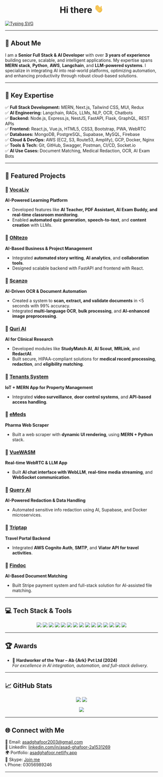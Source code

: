 <h1 align="center">Hi there <img src="https://raw.githubusercontent.com/KevinPatel04/KevinPatel04/master/Hi.gif" width="30px"></h1>

[![Typing SVG](https://readme-typing-svg.herokuapp.com?font=Architects+Daughter&color=7AF79A&size=30&lines=Senior+Full+Stack+%26+AI+Developer;LLMs+|+Langchain+|+RAG+|+MERN+Expert;Python+|+AWS+|+OCR+|+AI+Solutions;Transforming+Ideas+into+AI+Powered+Applications)](https://git.io/typing-svg)

---

## 🚀 About Me
I am a **Senior Full Stack & AI Developer** with over **3 years of experience** building secure, scalable, and intelligent applications. My expertise spans **MERN stack**, **Python**, **AWS**, **Langchain**, and **LLM-powered systems**. I specialize in integrating AI into real-world platforms, optimizing automation, and enhancing productivity through robust cloud-based solutions.

---

## 🎯 Key Expertise
✅ **Full Stack Development:** MERN, Next.js, Tailwind CSS, MUI, Redux  
✅ **AI Engineering:** Langchain, RAGs, LLMs, NLP, OCR, Chatbots  
✅ **Backend:** Node.js, Express.js, NestJS, FastAPI, Flask, GraphQL, REST APIs  
✅ **Frontend:** React.js, Vue.js, HTML5, CSS3, Bootstrap, PWA, WebRTC  
✅ **Databases:** MongoDB, PostgreSQL, Supabase, MySQL, Firebase  
✅ **Cloud & DevOps:** AWS (EC2, S3, Route53, Amplify), GCP, Docker, Nginx  
✅ **Tools & Tech:** Git, GitHub, Swagger, Postman, CI/CD, Socket.io  
✅ **AI Use Cases:** Document Matching, Medical Redaction, OCR, AI Exam Bots

---

## 🌟 Featured Projects

### 🔹 [VocaLiv](https://vocaliv.com)
**AI-Powered Learning Platform**
- Developed features like **AI Teacher, PDF Assistant, AI Exam Buddy, and real-time classroom monitoring**.
- Enabled **automated quiz generation**, **speech-to-text**, and **content creation** with LLMs.

### 🔹 [ONtezo](https://ontezo.com)
**AI-Based Business & Project Management**
- Integrated **automated story writing**, **AI analytics**, and **collaboration tools**.
- Designed scalable backend with FastAPI and frontend with React.

### 🔹 [Scanzo](https://scanzo.ai)
**AI-Driven OCR & Document Automation**
- Created a system to **scan, extract, and validate documents** in <5 seconds with 99% accuracy.
- Integrated **multi-language OCR**, **bulk processing**, and **AI-enhanced image preprocessing**.

### 🔹 [Quri AI](https://quri.ai)
**AI for Clinical Research**
- Developed modules like **StudyMatch AI**, **AI Scout**, **MRLink**, and **RedactAI**.
- Built secure, HIPAA-compliant solutions for **medical record processing**, **redaction**, and **eligibility matching**.

### 🔹 [Tenants System](https://tenants.abark.com.pk)
**IoT + MERN App for Property Management**
- Integrated **video surveillance**, **door control systems**, and **API-based access handling**.

### 🔹 [eMeds](https://emeds.ca)
**Pharma Web Scraper**
- Built a web scraper with **dynamic UI rendering**, using **MERN + Python** stack.

### 🔹 [VueWASM](https://vuewasm.abark.tech)
**Real-time WebRTC & LLM App**
- Built **AI chat interface with WebLLM**, **real-time media streaming**, and **WebSocket communication**.

### 🔹 [Query AI](https://query.ai)
**AI-Powered Redaction & Data Handling**
- Automated sensitive info redaction using AI, Supabase, and Docker microservices.

### 🔹 [Triptap](https://triptap.com)
**Travel Portal Backend**
- Integrated **AWS Cognito Auth**, **SMTP**, and **Viator API for travel activities**.

### 🔹 [Findoc](https://findoc.py.abark.com.pk)
**AI-Based Document Matching**
- Built Stripe payment system and full-stack solution for AI-assisted file matching.

---

## 💻 Tech Stack & Tools
<p align="center">
  <img src="https://img.shields.io/badge/-JavaScript-black?style=flat&logo=javascript" />
  <img src="https://img.shields.io/badge/-TypeScript-blue?style=flat&logo=typescript" />
  <img src="https://img.shields.io/badge/-Python-blue?style=flat&logo=python" />
  <img src="https://img.shields.io/badge/-React-black?style=flat&logo=react" />
  <img src="https://img.shields.io/badge/-NextJS-black?style=flat&logo=next.js" />
  <img src="https://img.shields.io/badge/-NodeJS-green?style=flat&logo=node.js" />
  <img src="https://img.shields.io/badge/-MongoDB-green?style=flat&logo=mongodb" />
  <img src="https://img.shields.io/badge/-PostgreSQL-blue?style=flat&logo=postgresql" />
  <img src="https://img.shields.io/badge/-MySQL-black?style=flat&logo=mysql" />
  <img src="https://img.shields.io/badge/-Supabase-black?style=flat&logo=supabase" />
  <img src="https://img.shields.io/badge/-Docker-blue?style=flat&logo=docker" />
  <img src="https://img.shields.io/badge/-AWS-orange?style=flat&logo=amazon-aws" />
  <img src="https://img.shields.io/badge/-FastAPI-green?style=flat&logo=fastapi" />
  <img src="https://img.shields.io/badge/-Langchain-blueviolet?style=flat" />
  <img src="https://img.shields.io/badge/-LLM-orange?style=flat" />
</p>

---

## 🏆 Awards
- 🏅 **Hardworker of the Year – Ab {Ark} Pvt Ltd (2024)**  
  *For excellence in AI integration, automation, and full-stack delivery.*

---

## 📈 GitHub Stats
<p align="center">
  <img height="180em" src="https://github-readme-stats-eight-theta.vercel.app/api?username=Asad-Ghafoor&show_icons=true&theme=algolia&include_all_commits=true&count_private=true"/>
  <img height="180em" src="https://github-readme-stats-eight-theta.vercel.app/api/top-langs/?username=Asad-Ghafoor&layout=compact&langs_count=8&theme=algolia"/>
</p>

<p align="center">
  <img src="https://github-readme-streak-stats.herokuapp.com/?user=Asad-Ghafoor&theme=radical&hide_border=true"/>
</p>

---

## 🌐 Connect with Me
📧 Email: [asadghafoor2003@gmail.com](mailto:asadghafoor2003@gmail.com)  
🔗 LinkedIn: [linkedin.com/in/asad-ghafoor-2a1531269](https://linkedin.com/in/asad-ghafoor-2a1531269)  
🌍 Portfolio: [asadghafoor.netlify.app](https://asadghafoor.netlify.app)  
📱 Skype: [Join me](https://join.skype.com/invite/pLR8v0xgqwh7)  
📞 Phone: 03056989246  

---
